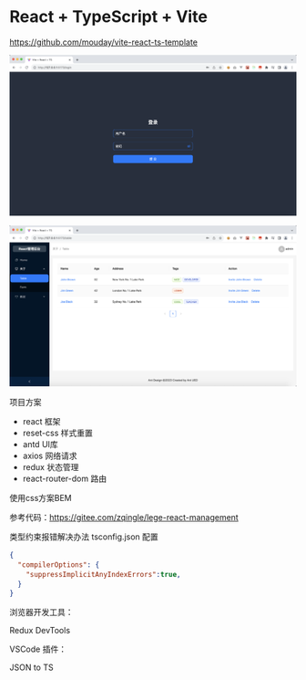# React + TypeScript + Vite

https://github.com/mouday/vite-react-ts-template

![](img/login.png)

![](img/table.png)

项目方案
- react 框架
- reset-css 样式重置
- antd UI库
- axios 网络请求
- redux 状态管理
- react-router-dom 路由

使用css方案BEM

参考代码：https://gitee.com/zqingle/lege-react-management

类型约束报错解决办法 tsconfig.json 配置

```json
{
  "compilerOptions": {
    "suppressImplicitAnyIndexErrors":true,
  }
}
```

浏览器开发工具：

Redux DevTools

VSCode 插件：

JSON to TS